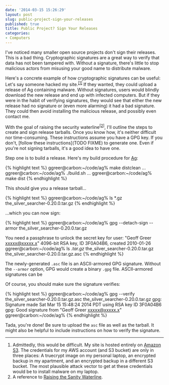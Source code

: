 ```yaml
---
date: '2014-03-15 15:26:29'
layout: post
slug: public-project-sign-your-releases
published: true
title: Public Project? Sign Your Releases
categories:
- Computers
---
```


I've noticed many smaller open source projects don't sign their releases. This is a bad thing. Cryptographic signatures are a great way to verify that data has not been tampered with. Without a signature, there's little to stop malicious actors from misusing your good name to distribute malware.

Here's a concrete example of how cryptographic signatures can be useful: Let's say someone hacked my site.<sup>[\[1\]](#ref_1)</sup> If they wanted, they could upload a release of Ag containing malware. Without signatures, users would blindly download the new release and end up with infected computers. But if they were in the habit of verifying signatures, they would see that either the new release had no signature or (even more alarming) it had a bad signature. They could then avoid installing the malicious release, and possibly even contact me.

With the goal of raising the security waterline<sup>[\[2\]](#ref_2)</sup>, I'll outline the steps to create and sign release tarballs. Once you know how, it's neither difficult nor time-consuming. These instructions assume you have a GPG key. If you don't, [follow these instructions](TODO FIXME) to generate one. Even if you're not signing tarballs, it's a good idea to have one.


Step one is to build a release. Here's my build procedure for [Ag](/ag/):

{% highlight text %}
ggreer@carbon:~/code/ag% make distclean
...
ggreer@carbon:~/code/ag% ./build.sh 
...
ggreer@carbon:~/code/ag% make dist
{% endhighlight %}

This should give you a release tarball...

{% highlight text %}
ggreer@carbon:~/code/ag% ls *.gz
the_silver_searcher-0.20.0.tar.gz
{% endhighlight %}

...which you can now sign:

{% highlight text %}
ggreer@carbon:~/code/ag% gpg --detach-sign --armor the_silver_searcher-0.20.0.tar.gz

You need a passphrase to unlock the secret key for
user: "Geoff Greer <xxxxx@xxxxx.x>"
4096-bit RSA key, ID 3F0A04B6, created 2010-01-26
ggreer@carbon:~/code/ag% ls *.tar.gz*
the_silver_searcher-0.20.0.tar.gz      the_silver_searcher-0.20.0.tar.gz.asc
{% endhighlight %}

The newly-generated `.asc` file is an ASCII-armored GPG signature. Without the `--armor` option, GPG would create a binary `.gpg` file. ASCII-armored signatures can be 

Of course, you should make sure the signature verifies:

{% highlight text %}
ggreer@carbon:~/code/ag% gpg --verify the_silver_searcher-0.20.0.tar.gz.asc the_silver_searcher-0.20.0.tar.gz
gpg: Signature made Sat Mar 15 15:48:24 2014 PDT using RSA key ID 3F0A04B6
gpg: Good signature from "Geoff Greer <xxxxx@xxxxx.x>"
ggreer@carbon:~/code/ag% 
{% endhighlight %}

Tada, you're done! Be sure to upload the `asc` file as well as the tarball. It might also be helpful to include instructions on how to verify the signature.

---

1. <span id="ref_1"></span>Admittedly, this would be difficult. My site is hosted entirely on [Amazon S3](). The credentials for my AWS account (and S3 bucket) are only in three places: A truecrypt image on my personal laptop, an encrypted backup in my apartment, and an encrypted backup in a different S3 bucket. The most plausible attack vector to get at these credentials would be to install malware on my laptop.
2. <span id="ref_2"></span>A reference to [Raising the Sanity Waterline]().
